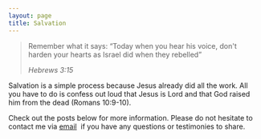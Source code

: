 ```yaml
---
layout: page
title: Salvation
---
```

<blockquote>
    <p>
        Remember what it says: &ldquo;Today when you hear his voice,
        don&apos;t harden your hearts as Israel did when they rebelled&rdquo; 
    </p>
    <cite>Hebrews 3:15</cite>
</blockquote>
<p>
Salvation is a simple process because Jesus already did all the work.
All you have to do is confess out loud that Jesus is Lord and that God
raised him from the dead (<a>Romans 10:9-10</a>).
</p>
<p></p>
<p>
  Check out the posts below for more information. Please do not hesitate to contact me via
  <a href="mailto:contact@overcomewithchrist.com" >email</a>&nbsp; if you have any questions or testimonies to share.
</p>
